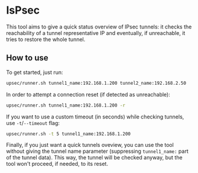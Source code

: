 # IsPsec

This tool aims to give a quick status overview of IPsec tunnels: it checks the reachability of a tunnel representative IP and eventually, if unreachable, it tries to restore the whole tunnel.

## How to use

To get started, just run:

```bash
upsec/runner.sh tunnel1_name:192.168.1.200 tunnel2_name:192.168.2.50
```

In order to attempt a connection reset (if detected as unreachable):

```bash
upsec/runner.sh tunnel1_name:192.168.1.200 -r
```

If you want to use a custom timeout (in seconds) while checking tunnels, use `-t`/`--timeout` flag:

```bash
upsec/runner.sh -t 5 tunnel1_name:192.168.1.200
```

Finally, if you just want a quick tunnels oveview, you can use the tool without giving the tunnel name parameter (suppressing `tunnel1_name:` part of the tunnel data). This way, the tunnel will be checked anyway, but the tool won't proceed, if needed, to its reset.

